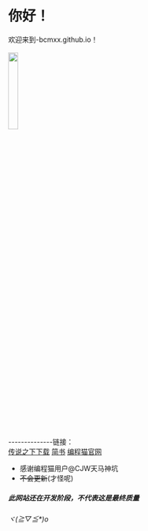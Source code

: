 # **你好！**



欢迎来到-bcmxx.github.io！
<br/>
<br/>
<img src="https://ss3.bdstatic.com/70cFv8Sh_Q1YnxGkpoWK1HF6hhy/it/u=3264057471,1474998010&fm=26&gp=0.jpg" width="20%">
<br/>
--------------链接：
<br/>
[传说之下下载](http://id.yywlpt.com/ijn/%E4%BC%A0%E8%AF%B4%E4%B9%8B%E4%B8%8B%E5%85%8D%E5%AE%89%E8%A3%85%E4%B8%AD%E6%96%87%E7%A1%AC%E7%9B%98%E7%89%88@51_707077.exe)
[简书](http://jianshu.com)
[编程猫官网](https://shequ.codemao.cn/)
* 感谢编程猫用户@CJW天马神坑
* ~~不会更新~~(才怪呢)
##### 此网站还在开发阶段，不代表这是最终质量
###### ヾ(≧▽≦*)o
